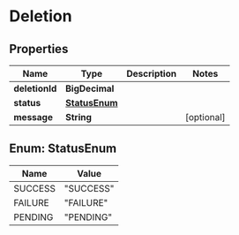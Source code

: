 

# Deletion


## Properties

| Name | Type | Description | Notes |
|------------ | ------------- | ------------- | -------------|
|**deletionId** | **BigDecimal** |  |  |
|**status** | [**StatusEnum**](#StatusEnum) |  |  |
|**message** | **String** |  |  [optional] |



## Enum: StatusEnum

| Name | Value |
|---- | -----|
| SUCCESS | &quot;SUCCESS&quot; |
| FAILURE | &quot;FAILURE&quot; |
| PENDING | &quot;PENDING&quot; |



